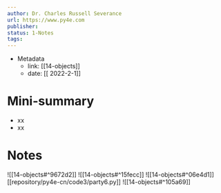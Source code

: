 ```yaml
---
author: Dr. Charles Russell Severance
url: https://www.py4e.com
publisher: 
status: 1-Notes
tags: 
---
```

- Metadata
	- link: [[14-objects]]
	- date: [[ 2022-2-1]]
# Mini-summary
- xx
- xx
# Notes
![[14-objects#^9672d2]]
![[14-objects#^15fecc]]
![[14-objects#^06e4d1]]
[[repository/py4e-cn/code3/party6.py]]
![[14-objects#^105a69]]